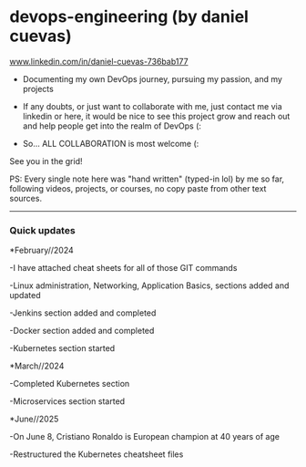 # devops-engineering (by daniel cuevas)
www.linkedin.com/in/daniel-cuevas-736bab177

- Documenting my own DevOps journey, pursuing my passion, and my projects

- If any doubts, or just want to collaborate with me, just contact me via
linkedin or here, it would be nice to see this project grow and reach out and
help people get into the realm of DevOps (: 

- So... ALL COLLABORATION is most welcome (: 

See you in the grid!


PS: Every single note here was "hand written" (typed-in lol) by me so far,
following videos, projects, or courses, no copy paste from other text sources.


---
### Quick updates


*February//2024

-I have attached cheat sheets for all of those GIT commands

-Linux administration, Networking, Application Basics, sections added and updated

-Jenkins section added and completed

-Docker section added and completed

-Kubernetes section started


*March//2024

-Completed Kubernetes section

-Microservices section started


*June//2025

-On June 8, Cristiano Ronaldo is European champion at 40 years of age

-Restructured the Kubernetes cheatsheet files
